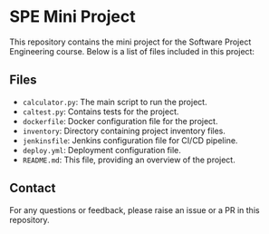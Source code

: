 # SPE Mini Project

This repository contains the mini project for the Software Project Engineering course. Below is a list of files included in this project:

## Files

- `calculator.py`: The main script to run the project.
- `caltest.py`: Contains tests for the project.
- `dockerfile`: Docker configuration file for the project.
- `inventory`: Directory containing project inventory files.
- `jenkinsfile`: Jenkins configuration file for CI/CD pipeline.
- `deploy.yml`: Deployment configuration file.
- `README.md`: This file, providing an overview of the project.

## Contact

For any questions or feedback, please raise an issue or a PR in this repository.